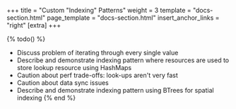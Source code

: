 +++
title = "Custom \"Indexing\" Patterns"
weight = 3
template = "docs-section.html"
page_template = "docs-section.html"
insert_anchor_links = "right"
[extra]
+++

{% todo() %}

* Discuss problem of iterating through every single value
* Describe and demonstrate indexing pattern where resources are used to store lookup resource using HashMaps
* Caution about perf trade-offs: look-ups aren't very fast
* Caution about data sync issues
* Describe and demonstrate indexing pattern using BTrees for spatial indexing
{% end %}
